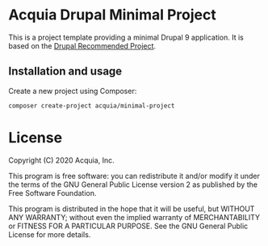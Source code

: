 Acquia Drupal Minimal Project
====

This is a project template providing a minimal Drupal 9 application. It is based on the [Drupal Recommended Project](https://github.com/drupal/recommended-project/tree/9.0.x).

## Installation and usage

Create a new project using Composer:

`composer create-project acquia/minimal-project`

# License

Copyright (C) 2020 Acquia, Inc.

This program is free software: you can redistribute it and/or modify it under the terms of the GNU General Public License version 2 as published by the Free Software Foundation.

This program is distributed in the hope that it will be useful, but WITHOUT ANY WARRANTY; without even the implied warranty of MERCHANTABILITY or FITNESS FOR A PARTICULAR PURPOSE.  See the GNU General Public License for more details.
